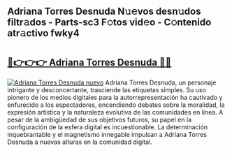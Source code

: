 ## Adriana Torres Desnuda N𝚞𝚎vos desn𝚞dos filtr𝚊dos - Parts-sc3 F𝚘tos vid𝚎o - C𝚘ntenido atr𝚊ctivo fwky4

# <h2><a href="http://mbcu0d.tromn.icu/?c=Adriana+Torres+Desnuda">🔗👉👉👉 Adriana Torres Desnuda 🔗🔗</a></h2>

[![Adriana Torres Desnuda nuevo](https://i.imgur.com/pEAQMta.gif)](http://mbcu0d.tromn.icu/?c=Adriana+Torres+Desnuda)
Adriana Torres Desnuda, un personaje intrigante y desconcertante, trasciende las etiquetas simples. Su uso pionero de los medios digitales para la autorrepresentación ha cautivado y enfurecido a los espectadores, encendiendo debates sobre la moralidad, la expresión artística y la naturaleza evolutiva de las comunidades en línea. A pesar de la ambigüedad de sus objetivos futuros, su papel en la configuración de la esfera digital es incuestionable. La determinación inquebrantable y el magnetismo innegable impulsan a Adriana Torres Desnuda a nuevas alturas en la comunidad digital.

